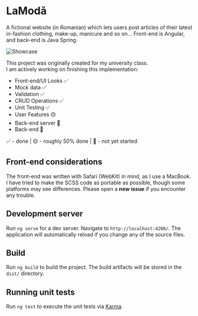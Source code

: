 # LaModă

A fictional website (in Romanian) which lets users post articles of their latest in-fashion clothing, make-up, manicure and so on... Front-end is Angular, and back-end is Java Spring.

![Showcase](https://i.imgur.com/8BA3neN.png)

This project was originally created for my university class.  
I am actively working on finishing this implementation:
- Front-end/UI Looks ✅
- Mock data ✅
- Validation ✅
- CRUD Operations ✅
- Unit Testing ✅
- User Features 🟡
- Back-end server 🔴
- Back-end 🔴

✅ - done | 🟡 - roughly 50% done | 🔴 - not yet started

## Front-end considerations

The front-end was written with Safari (WebKit) in mind, as I use a MacBook. I have tried to make the SCSS code as portable as possible, though some platforms may see differences. Please open a **new issue** if you encounter any trouble.

## Development server

Run `ng serve` for a dev server. Navigate to `http://localhost:4200/`. The application will automatically reload if you change any of the source files.

## Build

Run `ng build` to build the project. The build artifacts will be stored in the `dist/` directory.

## Running unit tests

Run `ng test` to execute the unit tests via [Karma](https://karma-runner.github.io).
